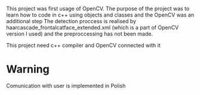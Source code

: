 This project was first usage of OpenCV. The purpose of the project was to learn how to code in c++ using objects and classes and the OpenCV was an additional step
The detection proccess is realised by haarcascade_frontalcatface_extended.xml (which is a part of OpenCV version I used) and the preproccessing has not been made.

This project need c++ compiler and OpenCV connected with it

# Warning
Comunication with user is implemented in Polish

